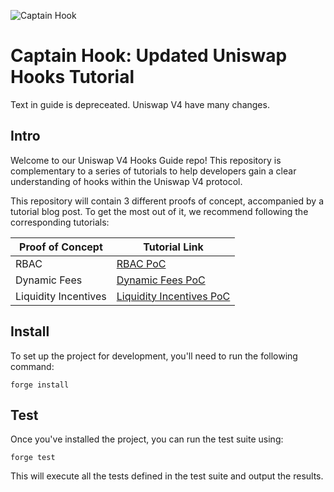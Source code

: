 ![Captain Hook](https://miro.medium.com/v2/resize:fit:1400/format:webp/1*pyGIlCX_v1CumaAEaMqR1A.png)

# Captain Hook: Updated Uniswap Hooks Tutorial

Text in guide is depreceated. Uniswap V4 have many changes.

## Intro

Welcome to our Uniswap V4 Hooks Guide repo! This repository is complementary to a series of tutorials to help developers gain a clear understanding of hooks within the Uniswap V4 protocol.

This repository will contain 3 different proofs of concept, accompanied by a tutorial blog post. To get the most out of it, we recommend following the corresponding tutorials:

| Proof of Concept     | Tutorial Link                                                                                                                      |
| -------------------- | ---------------------------------------------------------------------------------------------------------------------------------- |
| RBAC                 | [RBAC PoC](https://medium.com/@umbrellaresearch/uniswap-v4-hooks-a-deep-dive-with-captain-hook-i-6be5d1677539)                     |
| Dynamic Fees         | [Dynamic Fees PoC](https://medium.com/@umbrellaresearch/uniswap-v4-hooks-a-deep-dive-with-captain-hook-ii-44b0efc84e45)            |
| Liquidity Incentives | [Liquidity Incentives PoC](https://medium.com/@umbrellaresearch/uniswap-v4-hooks-guide-iii-liquidity-incentives-hook-29d77fead79d) |

## Install

To set up the project for development, you'll need to run the following command:

```shell
forge install
```

## Test

Once you've installed the project, you can run the test suite using:

```shell
forge test
```

This will execute all the tests defined in the test suite and output the results.
